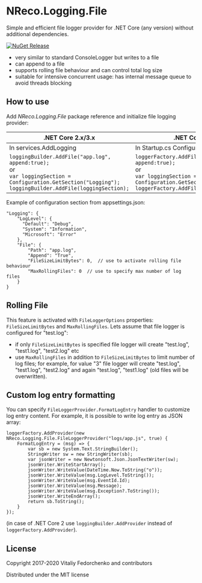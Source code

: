 # NReco.Logging.File
Simple and efficient file logger provider for .NET Core (any version) without additional dependencies.

[![NuGet Release](https://img.shields.io/nuget/v/NReco.Logging.File.svg)](https://www.nuget.org/packages/NReco.Logging.File/)

* very similar to standard ConsoleLogger but writes to a file
* can append to a file
* supports rolling file behaviour and can control total log size
* suitable for intensive concurrent usage: has internal message queue to avoid threads blocking

## How to use
Add *NReco.Logging.File* package reference and initialize file logging provider:

.NET Core 2.x/3.x | .NET Core 1.x
----------- | -------------
In services.AddLogging | In Startup.cs Configure method
`loggingBuilder.AddFile("app.log", append:true);`<br/>or<br/>`var loggingSection = Configuration.GetSection("Logging");`<br/>`loggingBuilder.AddFile(loggingSection);` | `loggerFactory.AddFile("app.log", append:true);`<br/>or<br/>`var loggingSection = Configuration.GetSection("Logging");`<br/>`loggerFactory.AddFile(loggingSection);`

Example of configuration section from appsettings.json:
```
"Logging": {
	"LogLevel": {
	  "Default": "Debug",
	  "System": "Information",
	  "Microsoft": "Error"
	},
	"File": {
		"Path": "app.log",
		"Append": "True",
		"FileSizeLimitBytes": 0,  // use to activate rolling file behaviour
		"MaxRollingFiles": 0  // use to specify max number of log files
	}
}
```

## Rolling File
This feature is activated with `FileLoggerOptions` properties: `FileSizeLimitBytes` and `MaxRollingFiles`. Lets assume that file logger is configured for "test.log":

* if only `FileSizeLimitBytes` is specified file logger will create "test.log", "test1.log", "test2.log" etc
* use `MaxRollingFiles` in addition to `FileSizeLimitBytes` to limit number of log files; for example, for value "3" file logger will create "test.log", "test1.log", "test2.log" and again "test.log", "test1.log" (old files will be overwritten).

## Custom log entry formatting
You can specify `FileLoggerProvider.FormatLogEntry` handler to customize log entry content. For example, it is possible to write log entry as JSON array:
```
loggerFactory.AddProvider(new NReco.Logging.File.FileLoggerProvider("logs/app.js", true) {
	FormatLogEntry = (msg) => {
		var sb = new System.Text.StringBuilder();
		StringWriter sw = new StringWriter(sb);
		var jsonWriter = new Newtonsoft.Json.JsonTextWriter(sw);
		jsonWriter.WriteStartArray();
		jsonWriter.WriteValue(DateTime.Now.ToString("o"));
		jsonWriter.WriteValue(msg.LogLevel.ToString());
		jsonWriter.WriteValue(msg.EventId.Id);
		jsonWriter.WriteValue(msg.Message);
		jsonWriter.WriteValue(msg.Exception?.ToString());
		jsonWriter.WriteEndArray();
		return sb.ToString();
	}
});
```
(in case of .NET Core 2 use `loggingBuilder.AddProvider` instead of `loggerFactory.AddProvider`).

## License
Copyright 2017-2020 Vitaliy Fedorchenko and contributors

Distributed under the MIT license